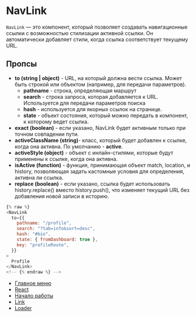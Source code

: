 # NavLink

`NavLink` — это компонент, который позволяет создавать навигационные ссылки с возможностью стилизации активной ссылки. Он автоматически добавляет стили, когда ссылка соответствует текущему URL.

## Пропсы

- **to (string | object)** - URL, на который должна вести ссылка. Может быть строкой или объектом (например, для передачи параметров).
  - **pathname** - строка, определяющая маршрут
  - **search** - строка запроса, которая добавляется к URL. Используется для передачи параметров поиска
  - **hash** - используется для якорных ссылок на странице.
  - **state** - oбъект состояния, который можно передать в компонент, к которому ведет ссылка.
- **exact (boolean)** - если указано, NavLink будет активным только при точном совпадении пути.
- **activeClassName (string)**- класс, который будет добавлен к ссылке, когда она активна. По умолчанию - **active**.
- **activeStyle (object)** - объект с инлайн-стилями, которые будут применены к ссылке, когда она активна.
- **isActive (function)** - функция, принимающая объект match, location, и history, позволяющая задать кастомные условия для определения, активна ли ссылка.
- **replace (boolean)** - если указано, ссылка будет использовать history.replace() вместо history.push(), что изменяет текущий URL без добавления новой записи в историю.

```javascript
{% raw %}
<NavLink
  to={{
    pathname: "/profile",
    search: "?tab=info&sort=desc",
    hash: "#bio",
    state: { fromDashboard: true },
    key: "profileRoute",
  }}
>
  Profile
</NavLink>
<!-- {% endraw %} -->
```

- [Главное меню](../../README.md)
- [React](../react.md)
- [Начало работы](./start.md)
- [Link](./Link.md)
- [Loader](./loader.md)
